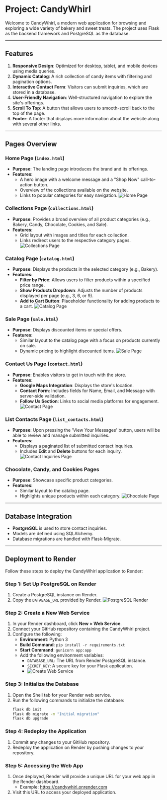# Project: CandyWhirl

Welcome to CandyWhirl, a modern web application for browsing and exploring a wide variety of bakery and sweet treats. The project uses Flask as the backend framework and PostgreSQL as the database.

---

## Features

1. **Responsive Design**: Optimized for desktop, tablet, and mobile devices using media queries.
2. **Dynamic Catalog**: A rich collection of candy items with filtering and pagination options.
3. **Interactive Contact Form**: Visitors can submit inquiries, which are stored in a database.
4. **User-Friendly Navigation**: Well-structured navigation to explore the site's offerings.
5. **Scroll To Top**: A button that allows users to smooth-scroll back to the top of the page.
6. **Footer**: A footer that displays more information about the website along with several other links.

---

## Pages Overview

### **Home Page (`index.html`)**
- **Purpose**: The landing page introduces the brand and its offerings.
- **Features**:
  - A hero image with a welcome message and a "Shop Now" call-to-action button.
  - Overview of the collections available on the website.
  - Links to popular categories for easy navigation.
  ![Home Page](https://i.ibb.co/bvgRMHq/image.png)

### **Collections Page (`collections.html`)**
- **Purpose**: Provides a broad overview of all product categories (e.g., Bakery, Candy, Chocolate, Cookies, and Sale).
- **Features**:
  - Grid layout with images and titles for each collection.
  - Links redirect users to the respective category pages.
  ![Collections Page](https://i.ibb.co/6mpybwx/image.png)

### **Catalog Page (`catalog.html`)**
- **Purpose**: Displays the products in the selected category (e.g., Bakery).
- **Features**:
  - **Filter by Price**: Allows users to filter products within a specified price range.
  - **Show Products Dropdown**: Adjusts the number of products displayed per page (e.g., 3, 6, or 9).
  - **Add to Cart Button**: Placeholder functionality for adding products to a cart.
  ![Catalog Page](https://i.ibb.co/PcG52dB/image.png)

### **Sale Page (`sale.html`)**
- **Purpose**: Displays discounted items or special offers.
- **Features**:
  - Similar layout to the catalog page with a focus on products currently on sale.
  - Dynamic pricing to highlight discounted items.
  ![Sale Page](https://i.ibb.co/B4W2FNZ/image.png)

### **Contact Us Page (`contact.html`)**
- **Purpose**: Enables visitors to get in touch with the store.
- **Features**:
  - **Google Maps Integration**: Displays the store's location.
  - **Contact Form**: Includes fields for Name, Email, and Message with server-side validation.
  - **Follow Us Section**: Links to social media platforms for engagement.
  ![Contact Page](https://i.ibb.co/zhDtz5g/image.png)

### **List Contacts Page (`list_contacts.html`)**
- **Purpose**: Upon pressing the 'View Your Messages' button, users will be able to review and manage submitted inquiries.
- **Features**:
  - Displays a paginated list of submitted contact inquiries.
  - Includes **Edit** and **Delete** buttons for each inquiry.
  ![Contact Inquiries Page](https://i.ibb.co/4Ks8WNw/image.png)

### **Chocolate, Candy, and Cookies Pages**
- **Purpose**: Showcase specific product categories.
- **Features**:
  - Similar layout to the catalog page.
  - Highlights unique products within each category.
  ![Chocolate Page](https://i.ibb.co/R38W1Jn/image.png)

---

## Database Integration

- **PostgreSQL** is used to store contact inquiries.
- Models are defined using SQLAlchemy.
- Database migrations are handled with Flask-Migrate.

---

## Deployment to Render

Follow these steps to deploy the CandyWhirl application to Render:

### **Step 1: Set Up PostgreSQL on Render**
1. Create a PostgreSQL instance on Render.
2. Copy the `DATABASE_URL` provided by Render.
   ![PostgreSQL Render](https://i.ibb.co/b2F98NT/image.png)

### **Step 2: Create a New Web Service**
1. In your Render dashboard, click **New > Web Service**.
2. Connect your GitHub repository containing the CandyWhirl project.
3. Configure the following:
   - **Environment**: Python 3
   - **Build Command**: `pip install -r requirements.txt`
   - **Start Command**: `gunicorn app:app`
   - Add the following environment variables:
     - `DATABASE_URL`: The URL from Render PostgreSQL instance.
     - `SECRET_KEY`: A secure key for your Flask application.
     - ![Create Web Service](https://i.ibb.co/55j52xb/image.png)

### **Step 3: Initialize the Database**
1. Open the Shell tab for your Render web service.
2. Run the following commands to initialize the database:
   ```bash
   flask db init
   flask db migrate -m "Initial migration"
   flask db upgrade

### **Step 4: Redeploy the Application**
1. Commit any changes to your GitHub repository.
2. Redeploy the application on Render by pushing changes to your repository.

### **Step 5: Accessing the Web App**
1. Once deployed, Render will provide a unique URL for your web app in the Render dashboard.
   - Example: https://candywhirl.onrender.com
2. Visit this URL to access your deployed application.
